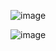 ![image](https://github.com/user-attachments/assets/96b87a4c-0c11-48d4-8787-2e38df0e2506)

![image](https://github.com/user-attachments/assets/6594d161-8dbe-404b-8c1a-9a007515db83)
